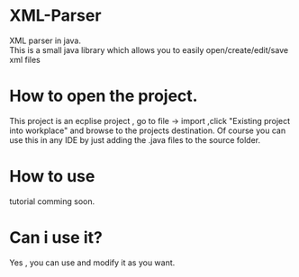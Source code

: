 XML-Parser
==========

XML parser in java. <br>
This is a small java library which allows you to easily open/create/edit/save xml files
    
How to open the project.
==========

This project is an ecplise project , go to file -> import  ,click "Existing project into workplace" and browse to the projects destination.
Of course you can use this in any IDE by just adding the .java files to the source folder.
    
How to use
==========

tutorial comming soon.


Can i use it?
==========

Yes , you can use and modify it as you want.
